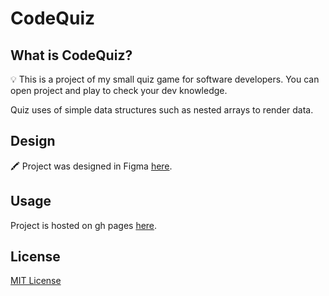 # CodeQuiz 

## What is CodeQuiz?

💡 This is a project of my small quiz game for software developers. You can open project and play to check your dev knowledge.

Quiz uses of simple data structures such as nested arrays to render data.

## Design 
🖍️ Project was designed in Figma [here](https://www.figma.com/file/BNguR8Wp2IpL6PP346LepM/CodeQuiz).

## Usage

Project is hosted on gh pages [here](https://zucek20.github.io/CodeQuiz/).


## License

[MIT License](https://opensource.org/licenses/MIT)
